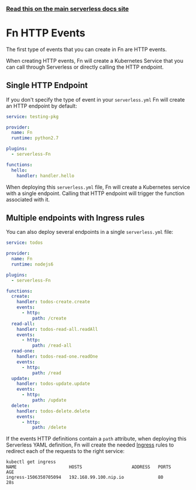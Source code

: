 <!--
title: Serverless Framework - Fn Events - HTTP Events
menuText: HTTP Events
menuOrder: 1
description: HTTP Events in Fn
layout: Doc
-->

<!-- DOCS-SITE-LINK:START automatically generated  -->
### [Read this on the main serverless docs site](https://www.serverless.com/framework/docs/providers/Fn/events/http)
<!-- DOCS-SITE-LINK:END -->

# Fn HTTP Events

The first type of events that you can create in Fn are HTTP events.

When creating HTTP events, Fn will create a Kubernetes Service that you can call through Serverless or directly calling the HTTP endpoint.

## Single HTTP Endpoint

If you don't specify the type of event in your `serverless.yml` Fn will create an HTTP endpoint by default:

```yml
service: testing-pkg

provider:
  name: Fn
  runtime: python2.7

plugins:
  - serverless-Fn

functions:
  hello:
    handler: handler.hello
```

When deploying this `serverless.yml` file, Fn will create a Kubernetes service with a single endpoint. Calling that HTTP endpoint will trigger the function associated with it.

## Multiple endpoints with Ingress rules

You can also deploy several endpoints in a single `serverless.yml` file:

```yml
service: todos

provider:
  name: Fn
  runtime: nodejs6

plugins:
  - serverless-Fn

functions:
  create:
    handler: todos-create.create
    events:
      - http:
          path: /create
  read-all:
    handler: todos-read-all.readAll
    events:
      - http:
          path: /read-all
  read-one:
    handler: todos-read-one.readOne
    events:
      - http:
          path: /read
  update:
    handler: todos-update.update
    events:
      - http:
          path: /update
  delete:
    handler: todos-delete.delete
    events:
      - http:
          path: /delete

```

If the events HTTP definitions contain a `path` attribute, when deploying this Serverless YAML definition, Fn will create the needed [Ingress](https://kubernetes.io/docs/concepts/services-networking/ingress/) rules to redirect each of the requests to the right service:

```
kubectl get ingress
NAME                    HOSTS                   ADDRESS   PORTS     AGE
ingress-1506350705094   192.168.99.100.nip.io             80        28s
```